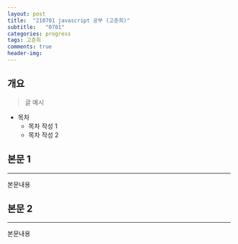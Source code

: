 ```yaml
---
layout: post
title:  "210701 javascript 공부 (고준희)"
subtitle:   "0701"
categories: progress
tags: 고준희
comments: true
header-img: 
---
```


## 개요
> 글 예시

- 목차
	- 목차 작성 1
	- 목차 작성 2 
  

## 본문 1
---
본문내용



## 본문 2
---
본문내용
